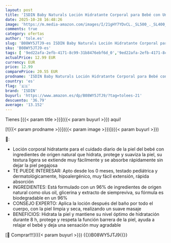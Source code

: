 ```yaml
---
layout: post
title: 'ISDIN Baby Naturals Loción Hidratante Corporal para Bebé con Un 96% de Ingredientes de Origen Natural  750 Mililitros'
date: 2025-10-28 16:48:26
image: 'https://m.media-amazon.com/images/I/21gHY7YDvCL._SL500_._SL400_.jpg'
comments: true
category: ofertas
author: 'tole.es'
slug: 'B08WY5JTJ9-es ISDIN Baby Naturals Loción Hidratante Corporal para Bebé...'
sku: 'B08WY5JTJ9-es'
tags: [ '9ed22afa-2efb-4171-8c99-31b8476ebf6d_0','9ed22afa-2efb-4171-8c99-31b8476ebf6d_5301','Arborist Merchandising Root','Beauty All','Bebé','Belleza','CML-Beauty','Cuidado de la piel para bebé','Higiene y cuidado','Lociones para la piel de bebé','Self Service','Skin Care','Special Features Stores','bebé','isdin','🇪🇸', ]
actualPrice: 12.99 EUR
currency: EUR
price: 12.99
comparePrice: 20.55 EUR
prodname: 'ISDIN Baby Naturals Loción Hidratante Corporal para Bebé con Un 96% de Ingredientes de Origen Natural  750 Mililitros'
country: 'es'
flag: '🇪🇸'
brand: 'ISDIN'
buyurl: 'https://www.amazon.es/dp/B08WY5JTJ9/?tag=tolees-21'
descuento: '36.79'
average: '13.152'
---
```


Tienes [{{< param title >}}]({{< param buyurl >}}) aqui!

[![{{< param prodname >}}]({{< param image >}})]({{< param buyurl >}})

🔎:

- Loción corporal hidratante para el cuidado diario de la piel del bebé con ingredientes de origen natural que hidrata, protege y suaviza la piel, su textura ligera se extiende muy fácilmente y se absorbe rápidamente sin dejar la piel pegajosa
- TE PUEDE INTERESAR: Apto desde los 0 meses, testado pediátrica y dermatológicamente, hipoalergénico, muy fácil extensión, rápida absorción
- INGREDIENTES: Está formulado con un 96% de ingredientes de origen natural como olus oil, glicerina y extracto de siempreviva, su fórmula es biodegradable en un 96%
- CONSEJO EXPERTO: Aplica la loción después del baño por todo el cuerpo, con la piel limpia y seca, realizando un suave masaje
- BENEFICIOS: Hidrata la piel y mantiene su nivel óptimo de hidratación durante 8 h, protege y respeta la función barrera de la piel, ayuda a relajar el bebé y deja una sensación muy agradable

[🛒 Comprar!!!]({{< param buyurl >}})
{{<world>}}B08WY5JTJ9{{</world>}}

